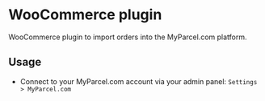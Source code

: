 # WooCommerce plugin

WooCommerce plugin to import orders into the MyParcel.com platform.

## Usage

- Connect to your MyParcel.com account via your admin panel: `Settings > MyParcel.com`
